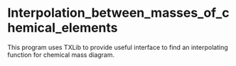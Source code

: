 # Interpolation_between_masses_of_chemical_elements

This program uses TXLib to provide useful interface to find an interpolating function for chemical mass diagram.
